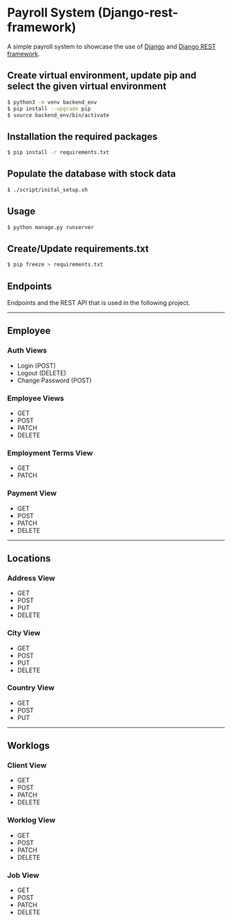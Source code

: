 # Payroll System (Django-rest-framework)

A simple payroll system to showcase the use of [Django](https://www.djangoproject.com/) and [Django REST framework](https://www.django-rest-framework.org/).

## Create virtual environment, update pip and select the given virtual environment

```bash
$ python3 -m venv backend_env
$ pip install --upgrade pip
$ source backend_env/bin/activate
```

## Installation the required packages

```bash
$ pip install -r requirements.txt
```

## Populate the database with stock data
```bash
$ ./script/inital_setup.sh
```

## Usage

```bash
$ python manage.py runserver
```

## Create/Update requirements.txt

```bash
$ pip freeze > requirements.txt
```

## Endpoints
Endpoints and the REST API that is used in the following project.

---
## Employee
### Auth Views
- Login (POST)
- Logout (DELETE)
- Change Password (POST)

### Employee Views
- GET
- POST
- PATCH
- DELETE

### Employment Terms View
- GET
- PATCH

### Payment View
- GET
- POST
- PATCH
- DELETE

---
## Locations
### Address View
- GET
- POST
- PUT
- DELETE

### City View
- GET
- POST
- PUT
- DELETE

### Country View
- GET
- POST
- PUT

---
## Worklogs
### Client View
- GET
- POST
- PATCH
- DELETE

### Worklog View
- GET
- POST
- PATCH
- DELETE

### Job View
- GET
- POST
- PATCH
- DELETE
